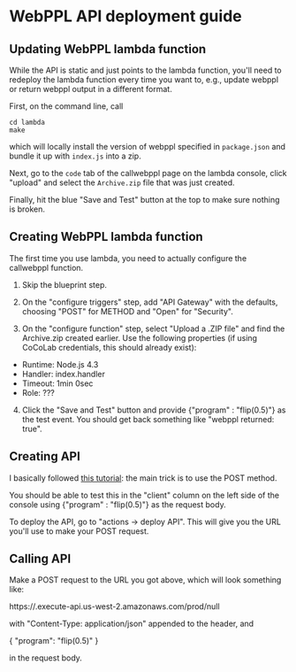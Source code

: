 WebPPL API deployment guide
===========================

Updating WebPPL lambda function
-------------------------------

While the API is static and just points to the lambda function, you'll need to redeploy the lambda function every time you want to, e.g., update webppl or return webppl output in a different format.

First, on the command line, call

```
cd lambda
make
```

which will locally install the version of webppl specified in `package.json` and bundle it up with `index.js` into a zip.

Next, go to the `code` tab of the callwebppl page on the lambda console, click "upload" and select the `Archive.zip` file that was just created.

Finally, hit the blue "Save and Test" button at the top to make sure nothing is broken.

Creating WebPPL lambda function
-------------------------------

The first time you use lambda, you need to actually configure the callwebppl function.

1. Skip the blueprint step.

2. On the "configure triggers" step, add "API Gateway" with the defaults, choosing "POST" for METHOD and "Open" for "Security".

3. On the "configure function" step, select "Upload a .ZIP file" and find the Archive.zip created earlier. Use the following properties (if using CoCoLab credentials, this should already exist):

* Runtime: Node.js 4.3
* Handler: index.handler
* Timeout: 1min 0sec
* Role: ??? 

4. Click the "Save and Test" button and provide {"program" : "flip(0.5)"} as the test event. You should get back something like "webppl returned: true".

Creating API
------------

I basically followed [this tutorial](http://docs.aws.amazon.com/apigateway/latest/developerguide/getting-started.html): the main trick is to use the POST method.

You should be able to test this in the "client" column on the left side of the console using {"program" : "flip(0.5)"} as the request body.

To deploy the API, go to "actions -> deploy API". This will give you the URL you'll use to make your POST request.

Calling API
-----------

Make a POST request to the URL you got above, which will look something like:

https://<unique-id>.execute-api.us-west-2.amazonaws.com/prod/null

with "Content-Type: application/json" appended to the header, and

{
  "program": "flip(0.5)"
}

in the request body.





